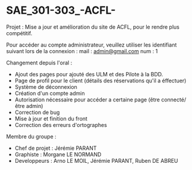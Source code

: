 # SAE_301-303_-ACFL-

Projet :
Mise a jour et amélioration du site de ACFL, pour le rendre plus compétitif.

Pour accéder au compte administrateur, veuillez utiliser les identifiant suivant lors de la connexion :
mail : admin@gmail.com
num : 1

Changement depuis l'oral :
- Ajout des pages pour ajouté des ULM et des Pilote à la BDD.
- Page de profil pour le client (détails des réservations qu'il a éffectuer)
- Système de déconnexion
- Création d'un compte admin
- Autorisation nécessaire pour accéder a certaine page (être connecté/être admin)
- Correction de bug
- Mise à jour et finition du front
- Correction des erreurs d'ortographes

Membre du groupe :
- Chef de projet : Jérémie PARANT
- Graphiste : Morgane LE NORMAND
- Developpeurs : Arno LE MOIL, Jérémie PARANT, Ruben DE ABREU
